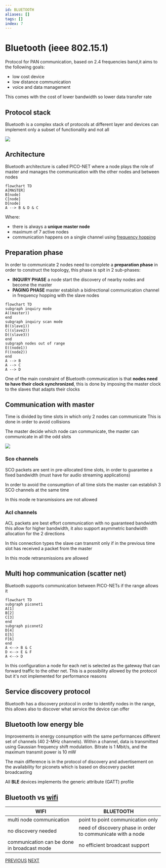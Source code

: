 ```yaml
---
id: BLUETOOTH
aliases: []
tags: []
index: 7
---
```


# Bluetooth (ieee 802.15.1)

Protocol for PAN communication, based on 2.4 frequencies band,it aims to the following goals:

- low cost device
- low distance communication
- voice and data management

This comes with the cost of lower bandwidth so lower data transfer rate

## Protocol stack

Bluetooth is a complex stack of protocols at different layer and devices can implement only a subset of functionality and not all

![](mobile_systems/Pasted%20image%2020240312123425.png)

## Architecture

Bluetooth architecture is called PICO-NET where a node plays the role of master and manages the communication with the other nodes and between nodes

```mermaid
flowchart TD
A[MASTER]
B[node]
C[node]
D[node]
A --> B & D & C
```

Where:

- there is always a **unique master node**
- maximum of 7 active nodes
- communication happens on a single channel using [frequency hopping](https://it.wikipedia.org/wiki/Frequency-hopping_spread_spectrum)

## Preparation phase

In order to communicate 2 nodes need to complete a **preparation phase** in order to construct the topology, this phase is spit in 2 sub-phases:

- **INQUIRY PHASE** a node start the discovery of nearby nodes and become the master
- **PAGING PHASE** master establish a bidirectional communication channel in frequency hopping with the slave nodes

```mermaid
flowchart TD
subgraph inquiry mode
A((master))
end
subgraph inquiry scan mode
B((slave1))
C((slave2))
D((slave3))
end
subgraph nodes out of range
E((node1))
F((node2))
end
A --> B
A --> C
A --> D
```

One of the main constraint of Bluetooth communication is that **nodes need to have their clock synchronized**, this is done by imposing the master clock to the slaves that adapts their clocks

## Communication with master

Time is divided by time slots in which only 2 nodes can communicate This is done in order to avoid collisions

The master decide which node can communicate, the master can communicate in all the odd slots

![](mobile_systems/Pasted%20image%2020240312130107.png)

### Sco channels

SCO packets are sent in pre-allocated time slots, in order to guarantee a fixed bandwidth (must have for audio streaming applications)

In order to avoid the consumption of all time slots the master can establish 3 SCO channels at the same time

In this mode re transmissions are not allowed
### Acl channels

ACL packets are best effort communication with no guaranteed bandwidth this allow for higher bandwidth, it also support asymmetric bandwidth allocation for the  2 directions

In this connection types the slave can transmit only if in the previous time slot has received a packet from the master

In this mode retransmissions are allowed

## Multi hop communication (scatter net)

Bluetooth supports communication between PICO-NETs if the range allows it

```mermaid
flowchart TD
subgraph piconet1
A[1]
B[2]
C[3]
end
subgraph piconet2
D[4]
E[5]
F[6]
end
A <--> B & C
D <--> E & F
A <--> D
```

In this configuration a node for each net is selected as the gateway that can forward traffic to the other net. This is a possibility allowed by the protocol but it's not implemented for performance reasons

## Service discovery protocol

Bluetooth has a discovery protocol in order to identify nodes in the range, this allows also to discover what service the device can offer

## Bluetooth low energy ble

Improvements in energy consumption with the same performances different set of channels (40 2-MHz channels). Within a channel, data is transmitted using Gaussian frequency shift modulation. Bitrate is 1 Mbit/s, and the maximum transmit power is 10 mW

The main difference is in the protocol of discovery and advertisement on the availability for piconets which is based on discovery packet broadcasting

All **BLE** devices implements the generic attribute (GATT) profile

## Bluetooth vs [wifi](mobile_systems/wifi.md)

| WIFI                                        | BLUETOOTH                                                   |
| ------------------------------------------- | ----------------------------------------------------------- |
| multi node communication                    | point to point communication only                           |
| no discovery needed                         | need of discovery phase in order to communicate with a node |
| communication can be done in broadcast mode | no efficient broadcast support                              |

[PREVIOUS](mobile_systems/wireless/cellular_networking.md) [NEXT](mobile_systems/wireless/zigbee.md)
